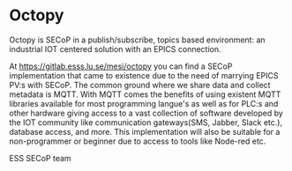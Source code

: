 # Octopy
Octopy is SECoP in a publish/subscribe, topics based environment: an industrial IOT centered solution with an EPICS connection.

At https://gitlab.esss.lu.se/mesi/octopy you can find a SECoP implementation that came to existence due to the need of marrying EPICS PV:s with SECoP.
The common ground where we share data and collect metadata is MQTT. With MQTT comes the benefits of using existent MQTT libraries available for most programming langue's as well as for PLC:s and other hardware giving access to a vast collection of software developed by the IOT community like communication gateways(SMS, Jabber, Slack etc.), database access, and more.
This implementation will also be suitable for a non-programmer or beginner due to access to tools like Node-red etc.

ESS SECoP team
